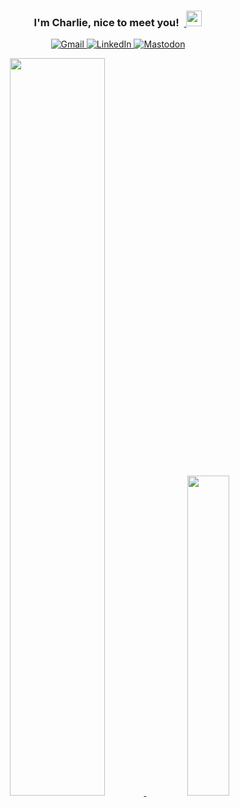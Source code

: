 <h3 align="center"> I'm Charlie, nice to meet you!&nbsp;&nbsp;<a href="#"> <img alt="" src="https://raw.githubusercontent.com/MartinHeinz/MartinHeinz/master/wave.gif" width = 25px> </a> </h3>

<p align="center">
  <a href="mailto:cquickreal00@gmail.com?subject=Feedback%20From%20Github&body=Hello," target="_blank">
    <img alt ="Gmail" src="https://img.shields.io/badge/Gmail-EA4335?style=for-the-badge"/>
  </a>
  <a href="https://www.linkedin.com/in/melvinquick/" target="_blank">
    <img alt="LinkedIn" src="https://img.shields.io/badge/LinkedIn-0A66C2?style=for-the-badge">
  </a>  
  <a href="https://fosstodon.org/@KingKairos" target="_blank">
      <img alt="Mastodon" src="https://img.shields.io/badge/Mastodon-6364FF.svg?style=for-the-badge"/>
  </a>
</p>

<a href="#x">
<div align="center">
<img alt="" src="https://readme-typing-svg.herokuapp.com?lines=Python+Freak+🐍;Football+Lover+🏈;Harry+Potter+Enthusiast+🪄;Hockey+Fanatic+🏒;&center=true&width=500&height=34">
</div>
</a>

<div align="center">
<a href="#x">
<img width="55%" src="https://github-readme-stats.vercel.app/api?username=cquick00&show_icons=true&theme=dracula&count_private=true&include_all_commits=true"/>
</a>
&nbsp;
<a href="#x">
<img width="36.25%" src="https://github-readme-stats.vercel.app/api/top-langs/?username=cquick00&layout=compact&theme=dracula&langs_count=8"/>
</a>
</div>

<!--
**cquick00/cquick00** is a ✨ _special_ ✨ repository because its `README.md` (this file) appears on your GitHub profile.
-->

